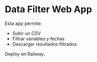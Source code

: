 # Data Filter Web App

Esta app permite:
- Subir un CSV
- Filtrar variables y fechas
- Descargar resultados filtrados

Deploy en Railway.